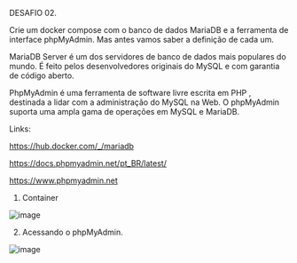 DESAFIO 02.

Crie um docker compose com o banco de dados MariaDB e a ferramenta de interface phpMyAdmin. 
Mas antes vamos saber a definição de cada um.

MariaDB Server é um dos servidores de banco de dados mais populares do mundo. É feito pelos desenvolvedores originais do MySQL e com garantia de código aberto.

PhpMyAdmin é uma ferramenta de software livre escrita em PHP , destinada a lidar com a administração do MySQL na Web. O phpMyAdmin suporta uma ampla gama de operações em MySQL e MariaDB. 

Links:

https://hub.docker.com/_/mariadb

https://docs.phpmyadmin.net/pt_BR/latest/

https://www.phpmyadmin.net

1. Container

![image](https://github.com/andreelidio/desafio-profissional-docker/assets/97263573/3343871e-c486-4d20-a3cf-8d38f1dc14bd)


2. Acessando o phpMyAdmin.

![image](https://github.com/andreelidio/desafio-profissional-docker/assets/97263573/4a582209-085d-4edf-afef-069365b5d284)




